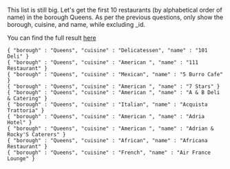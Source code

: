 
This list is still big. Let's get the first 10 restaurants (by
alphabetical order of name) in the borough Queens. As per the previous 
questions, only show the borough, cuisine, and name, while excluding _id.

You can find the full result [here](https://gist.github.com/lmdisch/b5fbcbd5d77e977eeb618bb70ed734f5)

```
{ "borough" : "Queens", "cuisine" : "Delicatessen", "name" : "101 Deli" }
{ "borough" : "Queens", "cuisine" : "American ", "name" : "111 Restaurant" }
{ "borough" : "Queens", "cuisine" : "Mexican", "name" : "5 Burro Cafe" }
{ "borough" : "Queens", "cuisine" : "American ", "name" : "7 Stars" }
{ "borough" : "Queens", "cuisine" : "American ", "name" : "A & B Deli & Catering" }
{ "borough" : "Queens", "cuisine" : "Italian", "name" : "Acquista Trattoria" }
{ "borough" : "Queens", "cuisine" : "American ", "name" : "Adria Hotel" }
{ "borough" : "Queens", "cuisine" : "American ", "name" : "Adrian & Rocky'S Caterers" }
{ "borough" : "Queens", "cuisine" : "African", "name" : "Africana Restaurant" }
{ "borough" : "Queens", "cuisine" : "French", "name" : "Air France Lounge" }
```